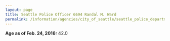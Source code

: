 ```yaml
---
layout: page
title: Seattle Police Officer 6694 Randal M. Ward
permalink: /information/agencies/city_of_seattle/seattle_police_department/copbook/6694/
---
```


**Age as of Feb. 24, 2016:** 42.0
